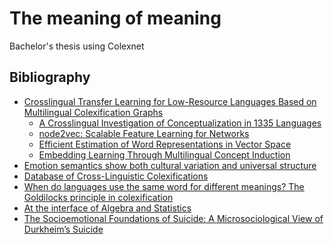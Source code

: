# The meaning of meaning
Bachelor's thesis using Colexnet
## Bibliography
- [Crosslingual Transfer Learning for Low-Resource Languages Based on Multilingual Colexification Graphs](https://arxiv.org/abs/2305.12818)
  - [A Crosslingual Investigation of Conceptualization in 1335 Languages](https://aclanthology.org/2023.acl-long.726/)
  - [node2vec: Scalable Feature Learning for Networks](https://arxiv.org/abs/1607.00653)
  - [Efficient Estimation of Word Representations in Vector Space](https://arxiv.org/abs/1301.3781)
  - [Embedding Learning Through Multilingual Concept Induction](https://aclanthology.org/P18-1141/)
- [Emotion semantics show both cultural variation and
universal structure](https://openresearch-repository.anu.edu.au/items/3bf3f8f5-4f56-4bc2-9537-022817f61f19)
- [Database of Cross-Linguistic Colexifications](https://clics.clld.org/)
- [When do languages use the same word for different meanings? The Goldilocks principle in colexification](https://repositori.upf.edu/handle/10230/56229)
- [At the interface of Algebra and Statistics](https://www.math3ma.com/blog/at-the-interface-of-algebra-and-statistics)
- [The Socioemotional Foundations of Suicide: A Microsociological View of Durkheim’s Suicide](https://journals.sagepub.com/doi/10.1177/0735275114558633)
